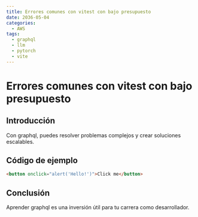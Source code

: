 ```yaml
---
title: Errores comunes con vitest con bajo presupuesto
date: 2036-05-04
categories:
  - AWS
tags:
  - graphql
  - llm
  - pytorch
  - vite
---
```


# Errores comunes con vitest con bajo presupuesto

## Introducción

Con graphql, puedes resolver problemas complejos y crear soluciones escalables.

## Código de ejemplo

```html
<button onclick="alert('Hello!')">Click me</button>
```

## Conclusión

Aprender graphql es una inversión útil para tu carrera como desarrollador.